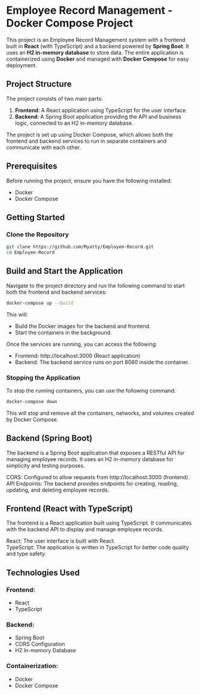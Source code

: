 # Employee Record Management - Docker Compose Project

This project is an Employee Record Management system with a frontend built in **React** (with TypeScript) and a backend powered by **Spring Boot**. It uses an **H2 in-memory database** to store data. The entire application is containerized using **Docker** and managed with **Docker Compose** for easy deployment.

## Project Structure

The project consists of two main parts:

1. **Frontend**: A React application using TypeScript for the user interface.
2. **Backend**: A Spring Boot application providing the API and business logic, connected to an H2 in-memory database.

The project is set up using Docker Compose, which allows both the frontend and backend services to run in separate containers and communicate with each other.

## Prerequisites

Before running the project, ensure you have the following installed:

- Docker
- Docker Compose

## Getting Started

### Clone the Repository

```bash
git clone https://github.com/Myatty/Employee-Record.git
cd Employee-Record
```

## Build and Start the Application

Navigate to the project directory and run the following command to start both the frontend and backend services:

```bash
docker-compose up --build
```

This will:

<ul>
  <li>Build the Docker images for the backend and frontend.</li>
  <li>Start the containers in the background.</li>
</ul>



Once the services are running, you can access the following:

<ul>
  <li>Frontend: http://localhost:3000 (React application)</li>
  <li>Backend: The backend service runs on port 8080 inside the container.</li>
</ul>

### Stopping the Application

To stop the running containers, you can use the following command:

```bash
docker-compose down
```

This will stop and remove all the containers, networks, and volumes created by Docker Compose.


## Backend (Spring Boot)
The backend is a Spring Boot application that exposes a RESTful API for managing employee records. It uses an H2 in-memory database for simplicity and testing purposes.

CORS: Configured to allow requests from http://localhost:3000 (frontend). </br>
API Endpoints: The backend provides endpoints for creating, reading, updating, and deleting employee records.

## Frontend (React with TypeScript)
The frontend is a React application built using TypeScript. It communicates with the backend API to display and manage employee records.

React: The user interface is built with React. </br>
TypeScript: The application is written in TypeScript for better code quality and type safety.

## Technologies Used


### Frontend:

<ul>
  <li>React</li>
  <li>TypeScript</li>
</ul>

### Backend:

<ul>
  <li>Spring Boot</li>
  <li>CORS Configuration</li>
  <li>H2 In-memory Database</li>
</ul>



### Containerization:

<ul>
  <li>Docker</li>
  <li>Docker Compose</li>
</ul>



